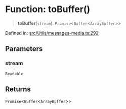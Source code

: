 # Function: toBuffer()

> **toBuffer**(`stream`): `Promise`\<`Buffer`\<`ArrayBuffer`\>\>

Defined in: [src/Utils/messages-media.ts:292](https://github.com/Fokusdotid/bail/blob/3bcafd64e13ba51a595ace0ee7bd2c9c52ab1814/src/Utils/messages-media.ts#L292)

## Parameters

### stream

`Readable`

## Returns

`Promise`\<`Buffer`\<`ArrayBuffer`\>\>
